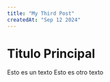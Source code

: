 ```yaml
---
title: "My Third Post"
createdAt: "Sep 12 2024"
---
```


# Titulo Principal

Esto es un texto
Esto es otro texto